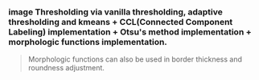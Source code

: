 ### image Thresholding via vanilla thresholding, adaptive thresholding and kmeans + CCL(Connected Component Labeling) implementation + Otsu's method implementation + morphologic functions implementation.

> Morphologic functions can also be used in border thickness and roundness adjustment.